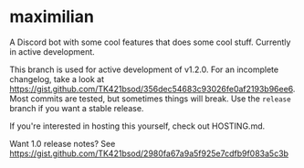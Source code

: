 # maximilian

A Discord bot with some cool features that does some cool stuff.
Currently in active development.

This branch is used for active development of v1.2.0.
For an incomplete changelog, take a look at https://gist.github.com/TK421bsod/356dec54683c93026fe0af2193b96ee6.
Most commits are tested, but sometimes things will break.
Use the `release` branch if you want a stable release.

If you're interested in hosting this yourself, check out HOSTING.md.

Want 1.0 release notes?
See https://gist.github.com/TK421bsod/2980fa67a9a5f925e7cdfb9f083a5c3b
